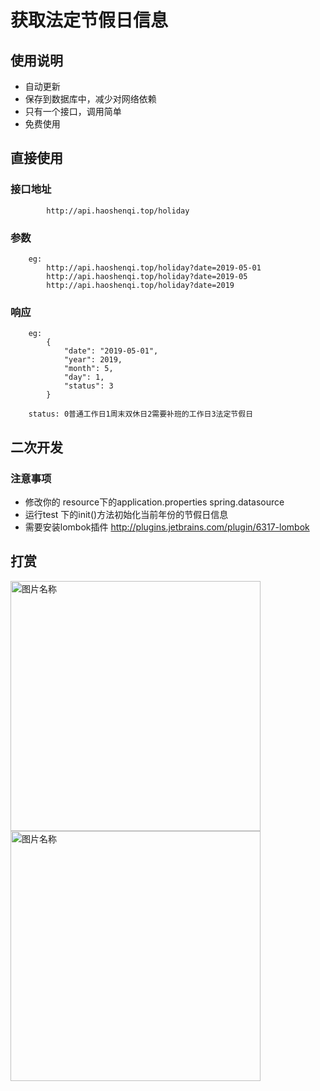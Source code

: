 # 获取法定节假日信息

## 使用说明

* 自动更新
* 保存到数据库中，减少对网络依赖
* 只有一个接口，调用简单
* 免费使用

## 直接使用

### 接口地址

            http://api.haoshenqi.top/holiday

### 参数

        eg:
            http://api.haoshenqi.top/holiday?date=2019-05-01
            http://api.haoshenqi.top/holiday?date=2019-05
            http://api.haoshenqi.top/holiday?date=2019

### 响应

        eg:
            {
                "date": "2019-05-01",
                "year": 2019,
                "month": 5,
                "day": 1,
                "status": 3
            }

        status: 0普通工作日1周末双休日2需要补班的工作日3法定节假日

## 二次开发

### 注意事项

* 修改你的 resource下的application.properties spring.datasource
* 运行test 下的init()方法初始化当前年份的节假日信息
* 需要安装lombok插件 <http://plugins.jetbrains.com/plugin/6317-lombok>

## 打赏

<img src="http://soul.haoshenqi.top/1.png" width = "400" height = "400" alt="图片名称" align=center>


<img src="http://soul.haoshenqi.top/2.png" width = "400" height = "400" alt="图片名称" align=center>
